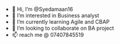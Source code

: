 - 👋 Hi, I’m @Syedamaan16
- 👀 I’m interested in Business analyst
- 🌱 I’m currently learning Agile and CBAP
- 💞️ I’m looking to collaborate on BA project
- 📫 reach me @ 07407845519

<!---
Syedamaan16/Business analyst is a ✨ special ✨ repository because its `README.md` (this file) appears on your GitHub profile.
You can click the Preview link to take a look at your changes.
--->
